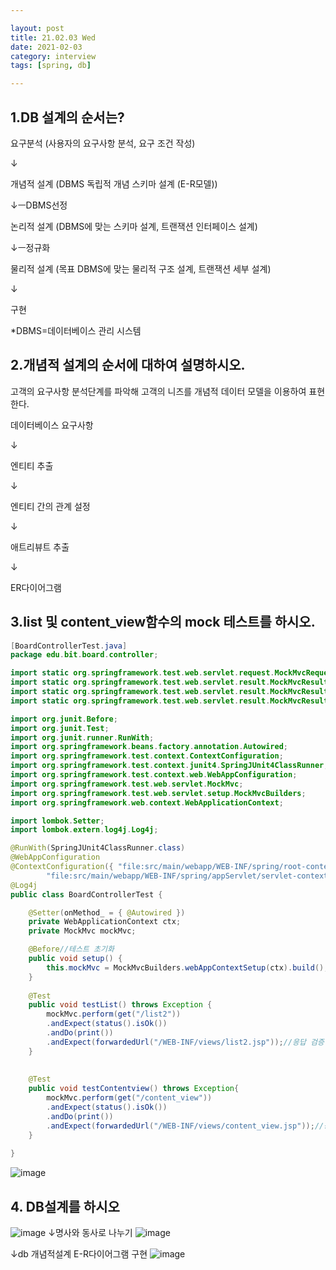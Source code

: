 ```yaml
---

layout: post
title: 21.02.03 Wed
date: 2021-02-03
category: interview
tags: [spring, db]

---
```


## 1.DB 설계의 순서는?

요구분석 (사용자의 요구사항 분석, 요구 조건 작성)

  ↓

개념적 설계 (DBMS 독립적 개념 스키마 설계 (E-R모델))

  ↓ㅡDBMS선정

논리적 설계 (DBMS에 맞는 스키마 설계, 트랜잭션 인터페이스 설계)

  ↓ㅡ정규화

물리적 설계 (목표 DBMS에 맞는 물리적 구조 설계, 트랜잭션 세부 설계)

  ↓

구현



*DBMS=데이터베이스 관리 시스템


## 2.개념적 설계의 순서에 대하여 설명하시오.

고객의 요구사항 분석단계를 파악해 고객의 니즈를 개념적 데이터 모델을 이용하여 표현한다.



데이터베이스 요구사항

↓

엔티티 추출

↓

엔티티 간의 관계 설정

↓

애트리뷰트 추출

↓

ER다이어그램




## 3.list 및 content_view함수의 mock 테스트를 하시오.
~~~java
[BoardControllerTest.java]
package edu.bit.board.controller;

import static org.springframework.test.web.servlet.request.MockMvcRequestBuilders.get;
import static org.springframework.test.web.servlet.result.MockMvcResultHandlers.print;
import static org.springframework.test.web.servlet.result.MockMvcResultMatchers.forwardedUrl;
import static org.springframework.test.web.servlet.result.MockMvcResultMatchers.status;

import org.junit.Before;
import org.junit.Test;
import org.junit.runner.RunWith;
import org.springframework.beans.factory.annotation.Autowired;
import org.springframework.test.context.ContextConfiguration;
import org.springframework.test.context.junit4.SpringJUnit4ClassRunner;
import org.springframework.test.context.web.WebAppConfiguration;
import org.springframework.test.web.servlet.MockMvc;
import org.springframework.test.web.servlet.setup.MockMvcBuilders;
import org.springframework.web.context.WebApplicationContext;

import lombok.Setter;
import lombok.extern.log4j.Log4j;

@RunWith(SpringJUnit4ClassRunner.class)
@WebAppConfiguration
@ContextConfiguration({ "file:src/main/webapp/WEB-INF/spring/root-context.xml",
		"file:src/main/webapp/WEB-INF/spring/appServlet/servlet-context.xml" })
@Log4j
public class BoardControllerTest {

	@Setter(onMethod_ = { @Autowired })
	private WebApplicationContext ctx;
	private MockMvc mockMvc;

	@Before//테스트 초기화
	public void setup() {
		this.mockMvc = MockMvcBuilders.webAppContextSetup(ctx).build();
	}
	
	@Test
	public void testList() throws Exception {
		mockMvc.perform(get("/list2"))
		.andExpect(status().isOk())
		.andDo(print())
		.andExpect(forwardedUrl("/WEB-INF/views/list2.jsp"));//응답 검증
	}
	
	
	@Test
	public void testContentview() throws Exception{
		mockMvc.perform(get("/content_view"))
		.andExpect(status().isOk())
		.andDo(print())
		.andExpect(forwardedUrl("/WEB-INF/views/content_view.jsp"));//응답 검증
	}
	
}
~~~
![image](https://user-images.githubusercontent.com/74958197/106720617-0525b300-6647-11eb-9c19-968c941bb1bf.png)



## 4. DB설계를 하시오
![image](https://user-images.githubusercontent.com/74958197/106720575-f939f100-6646-11eb-8481-8b8ad82ab81b.png)
↓명사와 동사로 나누기
![image](https://user-images.githubusercontent.com/74958197/106720591-fdfea500-6646-11eb-9ce4-a637254c62a8.png)

↓db 개념적설계 E-R다이어그램 구현
![image](https://user-images.githubusercontent.com/74958197/106720596-0060ff00-6647-11eb-92d3-fc820009b221.png)
